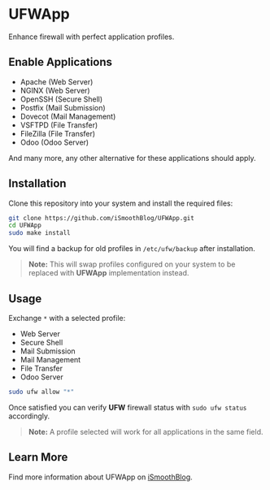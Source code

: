 # UFWApp
Enhance firewall with perfect application profiles.

## Enable Applications
* Apache (Web Server)
* NGINX (Web Server)
* OpenSSH (Secure Shell)
* Postfix (Mail Submission)
* Dovecot (Mail Management)
* VSFTPD (File Transfer)
* FileZilla (File Transfer)
* Odoo (Odoo Server)

And many more, any other alternative for these applications should apply.

## Installation
Clone this repository into your system and install the required files:

```sh
git clone https://github.com/iSmoothBlog/UFWApp.git
cd UFWApp
sudo make install
```

You will find a backup for old profiles in `/etc/ufw/backup` after installation.

>**Note:** This will swap profiles configured on your system to be replaced with **UFWApp** implementation instead.

## Usage
Exchange `*` with a selected profile:

* Web Server
* Secure Shell
* Mail Submission
* Mail Management
* File Transfer
* Odoo Server

```sh
sudo ufw allow "*"
```

Once satisfied you can verify **UFW** firewall status with `sudo ufw status` accordingly.

>**Note:** A profile selected will work for all applications in the same field.

## Learn More
Find more information about UFWApp on [iSmoothBlog](http://www.ismoothblog.com).
